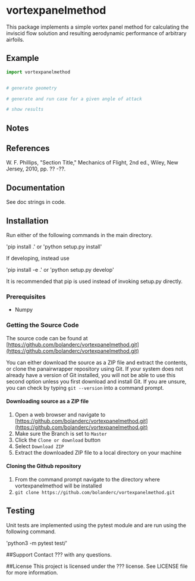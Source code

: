 # vortexpanelmethod

This package implements a simple vortex panel method for calculating the
inviscid flow solution and resulting aerodynamic performance of arbitrary
airfoils. 

## Example

```python
import vortexpanelmethod


# generate geometry

# generate and run case for a given angle of attack

# show results

```

## Notes

## References
W. F. Phillips, "Section Title," Mechanics of
Flight, 2nd ed., Wiley, New Jersey, 2010, pp. ?? -??.

## Documentation

See doc strings in code. 

## Installation

Run either of the following commands in the main directory.

'pip install .'
or
'python setup.py install'

If developing, instead use

'pip install -e .'
or
'python setup.py develop'

It is recommended that pip is used instead of invoking setup.py directly.

### Prerequisites

* Numpy

### Getting the Source Code

The source code can be found at [https://github.com/bolanderc/vortexpanelmethod.git](https://github.com/bolanderc/vortexpanelmethod.git)

You can either download the source as a ZIP file and extract the contents, or 
clone the panairwrapper repository using Git. If your system does not already have a 
version of Git installed, you will not be able to use this second option unless 
you first download and install Git. If you are unsure, you can check by typing 
`git --version` into a command prompt.

#### Downloading source as a ZIP file

1. Open a web browser and navigate to [https://github.com/bolanderc/vortexpanelmethod.git](https://github.com/bolanderc/vortexpanelmethod.git)
2. Make sure the Branch is set to `Master`
3. Click the `Clone or download` button
4. Select `Download ZIP`
5. Extract the downloaded ZIP file to a local directory on your machine

#### Cloning the Github repository

1. From the command prompt navigate to the directory where vortexpanelmethod will be installed
2. `git clone https://github.com/bolanderc/vortexpanelmethod.git`

## Testing
Unit tests are implemented using the pytest module and are run using the following command.

'python3 -m pytest test/'

##Support
Contact ??? with any questions.

##License
This project is licensed under the ??? license. See LICENSE file for more information. 
